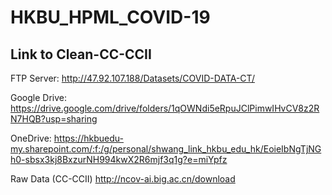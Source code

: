 # HKBU_HPML_COVID-19

## Link to Clean-CC-CCII
FTP Server: http://47.92.107.188/Datasets/COVID-DATA-CT/

Google Drive: https://drive.google.com/drive/folders/1qOWNdi5eRpuJClPimwIHvCV8z2RN7HQB?usp=sharing

OneDrive: https://hkbuedu-my.sharepoint.com/:f:/g/personal/shwang_link_hkbu_edu_hk/EoieIbNgTjNGh0-sbsx3kj8BxzurNH994kwX2R6mjf3q1g?e=miYpfz

Raw Data (CC-CCII) http://ncov-ai.big.ac.cn/download
